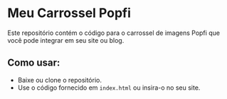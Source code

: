 # Meu Carrossel Popfi

Este repositório contém o código para o carrossel de imagens Popfi que você pode integrar em seu site ou blog.

## Como usar:
- Baixe ou clone o repositório.
- Use o código fornecido em `index.html` ou insira-o no seu site.
